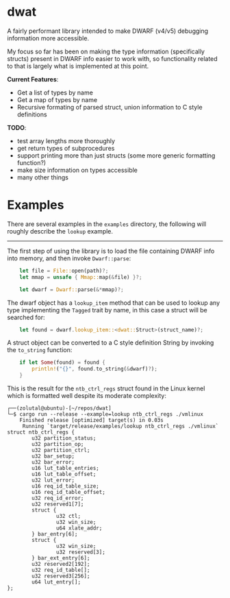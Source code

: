 # dwat

A fairly performant library intended to make DWARF (v4/v5) debugging information more accessible.

My focus so far has been on making the type information (specifically structs) present in DWARF info easier to work with, so functionality related to that is largely what is implemented at this point.

**Current Features**:
- Get a list of types by name
- Get a map of types by name
- Recursive formating of parsed struct, union information to C style definitions

**TODO**:
- test array lengths more thoroughly
- get return types of subprocedures
- support printing more than just structs (some more generic formatting function?)
- make size information on types accessible
- many other things


# Examples

There are several examples in the `examples` directory, the following will roughly describe the `lookup` example.

---


The first step of using the library is to load the file containing DWARF info into memory, and then invoke `Dwarf::parse`:

```rust
    let file = File::open(path)?;
    let mmap = unsafe { Mmap::map(&file) }?;

    let dwarf = Dwarf::parse(&*mmap)?;
```

The dwarf object has a `lookup_item` method that can be used to lookup any type implementing the `Tagged` trait by name, in this case a struct will be searched for:

```rust
    let found = dwarf.lookup_item::<dwat::Struct>(struct_name)?;
```

A struct object can be converted to a C style definition String by invoking the `to_string` function:

```rust
    if let Some(found) = found {
        println!("{}", found.to_string(&dwarf)?);
    }
```

This is the result for the `ntb_ctrl_regs` struct found in the Linux kernel which is formatted well despite its moderate complexity:

```
┌──(zolutal@ubuntu)-[~/repos/dwat]
└─$ cargo run --release --example=lookup ntb_ctrl_regs ./vmlinux
    Finished release [optimized] target(s) in 0.03s
     Running `target/release/examples/lookup ntb_ctrl_regs ./vmlinux`
struct ntb_ctrl_regs {
        u32 partition_status;
        u32 partition_op;
        u32 partition_ctrl;
        u32 bar_setup;
        u32 bar_error;
        u16 lut_table_entries;
        u16 lut_table_offset;
        u32 lut_error;
        u16 req_id_table_size;
        u16 req_id_table_offset;
        u32 req_id_error;
        u32 reserved1[7];
        struct {
                u32 ctl;
                u32 win_size;
                u64 xlate_addr;
        } bar_entry[6];
        struct {
                u32 win_size;
                u32 reserved[3];
        } bar_ext_entry[6];
        u32 reserved2[192];
        u32 req_id_table[];
        u32 reserved3[256];
        u64 lut_entry[];
};
```
